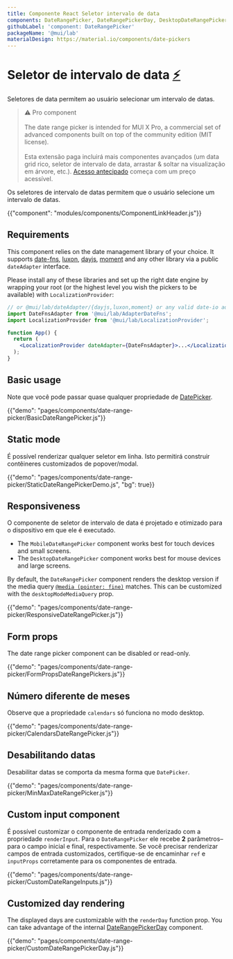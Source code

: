 ```yaml
---
title: Componente React Seletor intervalo de data
components: DateRangePicker, DateRangePickerDay, DesktopDateRangePicker, MobileDateRangePicker, StaticDateRangePicker
githubLabel: 'component: DateRangePicker'
packageName: '@mui/lab'
materialDesign: https://material.io/components/date-pickers
---
```


# Seletor de intervalo de data [<span role="img" title="Enterprise">⚡️</span>](https://material-ui.com/store/items/material-ui-pro/)

<p class="description">Seletores de data permitem ao usuário selecionar um intervalo de datas.</p>

> ⚠️ Pro component <br /><br /> The date range picker is intended for MUI X Pro, a commercial set of advanced components built on top of the community edition (MIT license). <br /><br /> Esta extensão paga incluirá mais componentes avançados (um data grid rico, seletor de intervalo de data, arrastar  & soltar na visualização em árvore, etc.). [Acesso antecipado](https://material-ui.com/store/items/material-ui-pro/) começa com um preço acessível.

Os seletores de intervalo de datas permitem que o usuário selecione um intervalo de datas.

{{"component": "modules/components/ComponentLinkHeader.js"}}

## Requirements

This component relies on the date management library of your choice. It supports [date-fns](https://date-fns.org/), [luxon](https://moment.github.io/luxon/), [dayjs](https://github.com/iamkun/dayjs), [moment](https://momentjs.com/) and any other library via a public `dateAdapter` interface.

Please install any of these libraries and set up the right date engine by wrapping your root (or the highest level you wish the pickers to be available) with `LocalizationProvider`:

```jsx
// or @mui/lab/dateAdapter/{dayjs,luxon,moment} or any valid date-io adapter
import DateFnsAdapter from '@mui/lab/AdapterDateFns';
import LocalizationProvider from '@mui/lab/LocalizationProvider';

function App() {
  return (
    <LocalizationProvider dateAdapter={DateFnsAdapter}>...</LocalizationProvider>
  );
}
```

## Basic usage

Note que você pode passar quase qualquer propriedade de [DatePicker](/api/date-picker/).

{{"demo": "pages/components/date-range-picker/BasicDateRangePicker.js"}}

## Static mode

É possível renderizar qualquer seletor em linha. Isto permitirá construir contêineres customizados de popover/modal.

{{"demo": "pages/components/date-range-picker/StaticDateRangePickerDemo.js", "bg": true}}

## Responsiveness

O componente de seletor de intervalo de data é projetado e otimizado para o dispositivo em que ele é executado.

- The `MobileDateRangePicker` component works best for touch devices and small screens.
- The `DesktopDateRangePicker` component works best for mouse devices and large screens.

By default, the `DateRangePicker` component renders the desktop version if the media query [`@media (pointer: fine)`](https://developer.mozilla.org/en-US/docs/Web/CSS/@media/pointer) matches. This can be customized with the `desktopModeMediaQuery` prop.

{{"demo": "pages/components/date-range-picker/ResponsiveDateRangePicker.js"}}

## Form props

The date range picker component can be disabled or read-only.

{{"demo": "pages/components/date-range-picker/FormPropsDateRangePickers.js"}}

## Número diferente de meses

Observe que a propriedade `calendars` só funciona no modo desktop.

{{"demo": "pages/components/date-range-picker/CalendarsDateRangePicker.js"}}

## Desabilitando datas

Desabilitar datas se comporta da mesma forma que `DatePicker`.

{{"demo": "pages/components/date-range-picker/MinMaxDateRangePicker.js"}}

## Custom input component

É possível customizar o componente de entrada renderizado com a propriedade `renderInput`. Para o `DateRangePicker` ele recebe **2** parâmetros– para o campo inicial e final, respectivamente. Se você precisar renderizar campos de entrada customizados, certifique-se de encaminhar `ref` e `inputProps` corretamente para os componentes de entrada.

{{"demo": "pages/components/date-range-picker/CustomDateRangeInputs.js"}}

## Customized day rendering

The displayed days are customizable with the `renderDay` function prop. You can take advantage of the internal [DateRangePickerDay](/api/date-range-picker-day/) component.

{{"demo": "pages/components/date-range-picker/CustomDateRangePickerDay.js"}}
